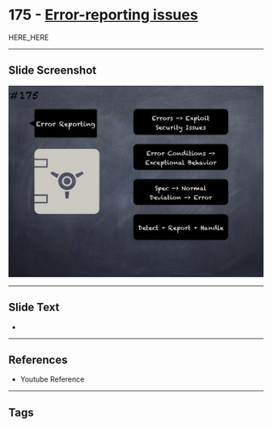 # 175 - [Error-reporting issues](Error-reporting%20issues.md)

HERE_HERE

___
## Slide Screenshot
![0175.png](../../images/pitfalls_and_best_practices201/175.png)
___
## Slide Text
- 
___
## References
- Youtube Reference
___
## Tags